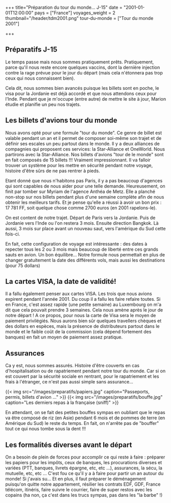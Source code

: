 ﻿+++
title="Préparation du tour du monde... J-15"
date = "2001-01-01T12:00:00"
pays = ["France"]
voyages_weight = 2
thumbnail="/header/tdm2001.png"
tour-du-monde = ["Tour du monde 2001"]


+++

## Préparatifs J-15

Le temps passe mais nous sommes pratiquement prêts. Pratiquement, parce qu'il nous reste encore quelques vaccins, dont la dernière injection contre la rage prévue pour le jour du départ (mais cela n'étonnera pas trop ceux qui nous connaissent bien).

Cela dit, nous sommes bien avancés puisque les billets sont en poche, le visa pour la Jordanie est déjà accordé et que nous attendons ceux pour l'Inde. Pendant que je m'occupe (entre autre) de mettre le site à jour, Marion étudie et planifie un peu nos trajets.

## Les billets d'avions tour du monde

Nous avons opté pour une formule "tour du monde". Ce genre de billet est valable pendant un an et il permet de composer soi-même son trajet et de définir ses escales un peu partout dans le monde. Il y a deux alliances de compagnies qui proposent ces services: la Star-Alliance et OneWorld. Nous partirons avec la Star-Alliance. Nos billets d'avions "tour de le monde" sont en fait composés de 15 billets !!! Vraiment impressionnant. Il va falloir trouver un système pour les mettre en sécurité pendant notre voyage, histoire d'être sûrs de ne pas rentrer à pieds.

Etant donné que nous n'habitons pas Paris, il y a pas beaucoup d'agences qui sont capables de nous aider pour une telle demande. Heureusement, on finit par tomber sur Myriam de l'agence Anthéa de Metz. Elle a planché non-stop sur nos billets pendant plus d'une semaine complète afin de nous obtenir les meilleurs tarifs. Et je pense qu'elle a réussi à avoir un bon prix : 17 781 FF, soit quelque chose comme 2700 euros (en 2001 rapelons-le).

On est content de notre trajet. Départ de Paris vers la Jordanie. Puis de Jordanie vers l'Inde ou l'on restera 3 mois. Ensuite direction Bangkok. Là aussi, 3 mois sur place avant un nouveau saut, vers l'amérique du Sud cette fois-ci.

En fait, cette configuration de voyage est intéressante : des dates à repecter tous les 2 ou 3 mois mais beaucoup de liberté entre ces grands sauts en avion. Un bon équilibre... Notre formule nous permettait en plus de changer gratuitement la date des différents vols, mais aussi les destinations (pour 75 dollars)

## La cartes VISA, la date de validité!

Il a fallu également penser aux cartes VISA. Les trois que nous avions expirent pendant l'année 2001. Du coup il a fallu les faire refaire toutes. Si en France, c'est assez rapide (une petite semaine) au Luxembourg on m'a dit que cela pouvait prendre 3 semaines. Cela nous amène après le jour de notre départ ! A ce propos, pour nous la carte de Visa sera le moyen de paiement privilégiés. Nous aurons bien sûr quelques travellers chèques et des dollars en espèces, mais la présence de distributeurs partout dans le monde et le faible coût de la commission (cela dépend fortement des banques) en fait un moyen de paiement assez pratique.

## Assurances

Ca y est, nous sommes assurés. Histoire d'être couverts en cas d'hospitalisation ou de rapatriement pendant notre tour du monde. Car si on est couvert par la sécurité sociale en rentrant, pour le rapatriement et les frais à l'étranger, ce n'est pas aussi simple sans assurance...
	
	
{{< img src="/images/preparatifs/papiers.jpg" caption="Passeports, permis, billets d'avion ..." >}}
{{< img src="/images/preparatifs/bouffe.jpg" caption="Les derniers repas à la française (sniff)" >}}

En attendant, on se fait des petites bouffes sympas en oubliant que le repas va être composé de riz (en Asie) pendant 6 mois et de pommes de terre (en Amérique du Sud) le reste du temps. En fait, on n'arrête pas de "bouffer" tout ce qui nous tombe sous la dent !!!

## Les formalités diverses avant le départ

On a besoin de plein de forces pour accomplir ce qui reste à faire : préparer les papiers pour les impôts, ceux de banques, les procurations diverses et variées (PTT, banques, livrets épargne, etc, etc ...), assurances, la sécu, la mutuelle, etc, etc ... C'est fou ce qu'il y a à faire pour partir un an autour du monde! Si j'avais su... Et en plus, il faut préparer le déménagement puisqu'on quitte notre appartement, résilier les contrats EDF, GDF, France télécom, itinéris, faire suivre le courrier, faire de super restos avec les copains (ha non, ça c'est dans les trucs sympas, pas dans les "la barbe" !)